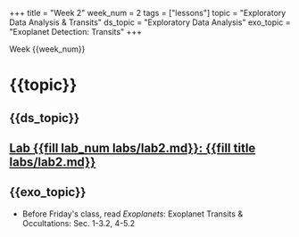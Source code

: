 +++
title = "Week 2"
week_num = 2
tags = ["lessons"]
topic = "Exploratory Data Analysis & Transits"
ds_topic = "Exploratory Data Analysis"
exo_topic =  "Exoplanet Detection: Transits"
+++

Week {{week_num}}
# {{topic}}

## {{ds_topic}}

## [Lab {{fill lab_num labs/lab2.md}}: {{fill title labs/lab2.md}}](../../labs/lab2/)

## {{exo_topic}}
- Before Friday's class, read *Exoplanets*: Exoplanet Transits & Occultations:   Sec. 1-3.2, 4-5.2
